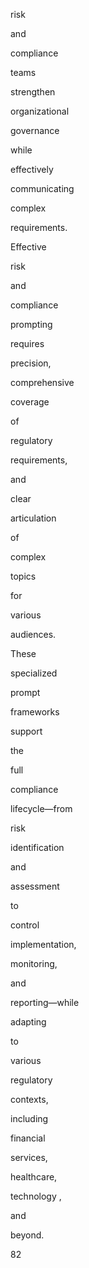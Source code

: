 risk
 
and
 
compliance
 
teams
 
strengthen
 
organizational
 
governance
 
while
 
effectively
 
communicating
 
complex
 
requirements.
 
Effective
 
risk
 
and
 
compliance
 
prompting
 
requires
 
precision,
 
comprehensive
 
coverage
 
of
 
regulatory
 
requirements,
 
and
 
clear
 
articulation
 
of
 
complex
 
topics
 
for
 
various
 
audiences.
 
These
 
specialized
 
prompt
 
frameworks
 
support
 
the
 
full
 
compliance
 
lifecycle—from
 
risk
 
identification
 
and
 
assessment
 
to
 
control
 
implementation,
 
monitoring,
 
and
 
reporting—while
 
adapting
 
to
 
various
 
regulatory
 
contexts,
 
including
 
financial
 
services,
 
healthcare,
 
technology ,
 
and
 
beyond.
 
 
82
 
 
